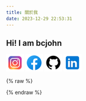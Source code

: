 ```yaml
---
title: 關於我
date: 2023-12-29 22:53:31
---
```


## Hi! I am bcjohn

<a href="https://www.instagram.com/bcjohnblue/">
  <img src="ig.png">
</a>

<a href="https://www.facebook.com/profile.php?id=100000344920753">
  <img src="facebook.png">
</a>

<a href="https://github.com/bcjohnblue">
  <img src="github.png">
</a>

<a href="https://www.linkedin.com/in/bcjohn/">
  <img src="linkedin.png">
</a>

{% raw %}

<style>
img {
  width: 48px;
  height: 48px;
  cursor: pointer;
}

a {
  text-decoration: none;
}
</style>

{% endraw %}
